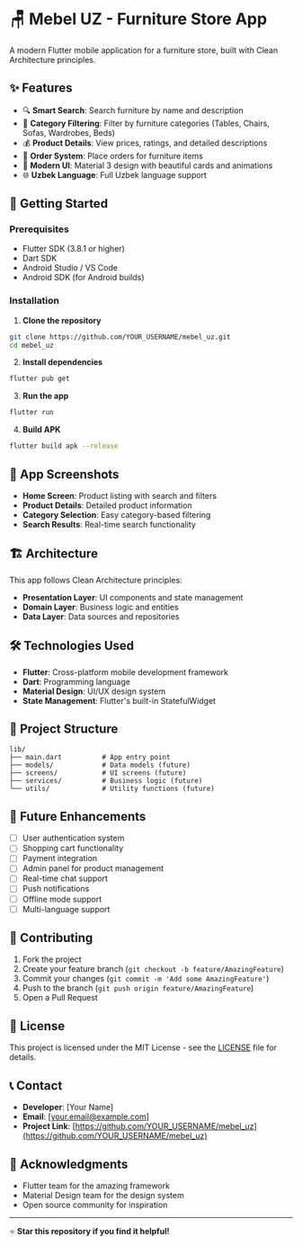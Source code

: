 # 🪑 Mebel UZ - Furniture Store App

A modern Flutter mobile application for a furniture store, built with Clean Architecture principles.

## ✨ Features

- 🔍 **Smart Search**: Search furniture by name and description
- 📱 **Category Filtering**: Filter by furniture categories (Tables, Chairs, Sofas, Wardrobes, Beds)
- 💰 **Product Details**: View prices, ratings, and detailed descriptions
- 🛒 **Order System**: Place orders for furniture items
- 📱 **Modern UI**: Material 3 design with beautiful cards and animations
- 🌐 **Uzbek Language**: Full Uzbek language support

## 🚀 Getting Started

### Prerequisites
- Flutter SDK (3.8.1 or higher)
- Dart SDK
- Android Studio / VS Code
- Android SDK (for Android builds)

### Installation

1. **Clone the repository**
```bash
git clone https://github.com/YOUR_USERNAME/mebel_uz.git
cd mebel_uz
```

2. **Install dependencies**
```bash
flutter pub get
```

3. **Run the app**
```bash
flutter run
```

4. **Build APK**
```bash
flutter build apk --release
```

## 📱 App Screenshots

- **Home Screen**: Product listing with search and filters
- **Product Details**: Detailed product information
- **Category Selection**: Easy category-based filtering
- **Search Results**: Real-time search functionality

## 🏗️ Architecture

This app follows Clean Architecture principles:
- **Presentation Layer**: UI components and state management
- **Domain Layer**: Business logic and entities
- **Data Layer**: Data sources and repositories

## 🛠️ Technologies Used

- **Flutter**: Cross-platform mobile development framework
- **Dart**: Programming language
- **Material Design**: UI/UX design system
- **State Management**: Flutter's built-in StatefulWidget

## 📁 Project Structure

```
lib/
├── main.dart          # App entry point
├── models/            # Data models (future)
├── screens/           # UI screens (future)
├── services/          # Business logic (future)
└── utils/             # Utility functions (future)
```

## 🚧 Future Enhancements

- [ ] User authentication system
- [ ] Shopping cart functionality
- [ ] Payment integration
- [ ] Admin panel for product management
- [ ] Real-time chat support
- [ ] Push notifications
- [ ] Offline mode support
- [ ] Multi-language support

## 🤝 Contributing

1. Fork the project
2. Create your feature branch (`git checkout -b feature/AmazingFeature`)
3. Commit your changes (`git commit -m 'Add some AmazingFeature'`)
4. Push to the branch (`git push origin feature/AmazingFeature`)
5. Open a Pull Request

## 📄 License

This project is licensed under the MIT License - see the [LICENSE](LICENSE) file for details.

## 📞 Contact

- **Developer**: [Your Name]
- **Email**: [your.email@example.com]
- **Project Link**: [https://github.com/YOUR_USERNAME/mebel_uz](https://github.com/YOUR_USERNAME/mebel_uz)

## 🙏 Acknowledgments

- Flutter team for the amazing framework
- Material Design team for the design system
- Open source community for inspiration

---

⭐ **Star this repository if you find it helpful!**
